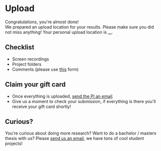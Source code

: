 # Upload

Congratulations, you're almost done!  
We prepared an upload location for your results. Please make sure you did not miss anything!
Your personal upload location is [...](...).

## Checklist

 * Screen recordings
 * Project folders
 * Comments (please use [this](...) form)

## Claim your gift card

 * Once everything is uploaded, [send the PI an email](mailto:maximilian.schiedermeier@mail.mcgill.ca).
 * Give us a moment to check your submission, if everything is there you'll receive your gift card shortly!

## Curious?

You're curious about doing more research? Want to do a bachelor / masters thesis with us? Please [send us an email](mailto:maximilian.schiedermeier@mcgill.ca,joerg.kienzle@mcgill.ca), we have tons of cool student projects!


